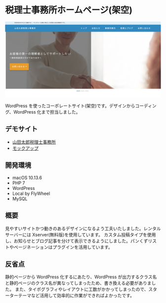 # 税理士事務所ホームページ(架空)

[![tax-office](img/dist/readme.png)](http://xd162417.wp.xdomain.jp/)

WordPress を使ったコーポレートサイト(架空)です。デザインからコーディング、WordPress 化まで担当しました。

## デモサイト

- [山田太郎税理士事務所](http://xd162417.wp.xdomain.jp/)
- [モックアップ](http://xd162417.wp.xdomain.jp/)

## 開発環境

- macOS 10.13.6
- PHP 7
- WordPress
- Local by FlyWheel
- MySQL

## 概要

見やすいサイトかつ動きのあるデザインになるよう工夫いたしました。レンタルサーバーには Xserver(無料版)を使用しています。
カスタム投稿タイプを使用し、お知らせとブログ記事を分けて表示できるようにしました。パンくずリストやページネーションはプラグインを活用しています。

## 反省点

静的ページから WordPress 化するにあたり、WordPress が出力するクラス名と静的ページのクラス名が異なってしまったため、書き換える必要がありました。
また、タイポグラフィやレイアウトに工数がかかってしまったので、スターターテーマなど活用して効率的に作業ができればよかったです。
